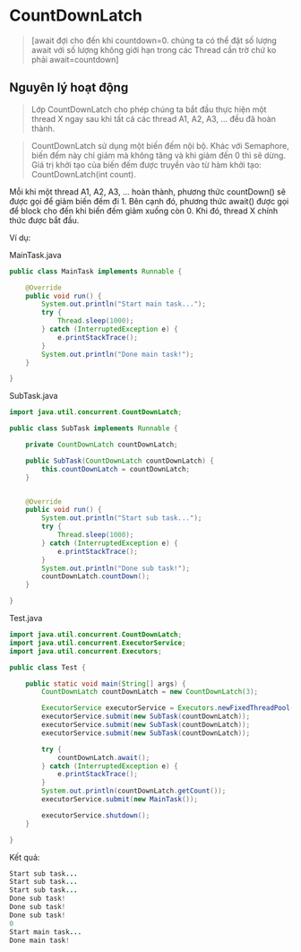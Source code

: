 # CountDownLatch

>[await đợi cho đến khi countdown=0. chúng ta có thể đặt số lượng await với số lượng không giới hạn trong các Thread cần trờ chứ ko phải await=countdown]

## Nguyên lý hoạt động

>Lớp CountDownLatch cho phép chúng ta bắt đầu thực hiện một thread X ngay sau khi tất cả các thread A1, A2, A3, ... đều đã hoàn thành.

>CountDownLatch sử dụng một biến đếm nội bộ. Khác với Semaphore, biến đếm này chỉ giảm mà không tăng và khi giảm đến 0 thì sẽ dừng. Giá trị khởi tạo của biến đếm được truyền vào từ hàm khởi tạo: CountDownLatch(int count).

Mỗi khi một thread A1, A2, A3, ... hoàn thành, phương thức countDown() sẽ được gọi để giảm biến đếm đi 1. Bên cạnh đó, phương thức await() được gọi để block cho đến khi biến đếm giảm xuống còn 0. Khi đó, thread X chính thức được bắt đầu.

Ví dụ:

MainTask.java

```java
public class MainTask implements Runnable {

    @Override
    public void run() {
        System.out.println("Start main task...");
        try {
            Thread.sleep(1000);
        } catch (InterruptedException e) {
            e.printStackTrace();
        }
        System.out.println("Done main task!");
    }

}
```

SubTask.java

```java
import java.util.concurrent.CountDownLatch;

public class SubTask implements Runnable {

    private CountDownLatch countDownLatch;

    public SubTask(CountDownLatch countDownLatch) {
        this.countDownLatch = countDownLatch;
    }


    @Override
    public void run() {
        System.out.println("Start sub task...");
        try {
            Thread.sleep(1000);
        } catch (InterruptedException e) {
            e.printStackTrace();
        }
        System.out.println("Done sub task!");
        countDownLatch.countDown();
    }

}
```

Test.java

```java
import java.util.concurrent.CountDownLatch;
import java.util.concurrent.ExecutorService;
import java.util.concurrent.Executors;

public class Test {

    public static void main(String[] args) {
        CountDownLatch countDownLatch = new CountDownLatch(3);

        ExecutorService executorService = Executors.newFixedThreadPool(3);
        executorService.submit(new SubTask(countDownLatch));
        executorService.submit(new SubTask(countDownLatch));
        executorService.submit(new SubTask(countDownLatch));

        try {
            countDownLatch.await();
        } catch (InterruptedException e) {
            e.printStackTrace();
        }
        System.out.println(countDownLatch.getCount());
        executorService.submit(new MainTask());

        executorService.shutdown();
    }

}
```

Kết quả:

```java
Start sub task...
Start sub task...
Start sub task...
Done sub task!
Done sub task!
Done sub task!
0
Start main task...
Done main task!
```